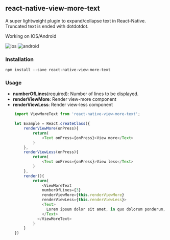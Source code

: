 ## react-native-view-more-text

A super lightweight plugin to expand/collapse text in React-Native. Truncated text is ended with dotdotdot.

Working on IOS/Android

![ios](https://github.com/nlt2390/react-native-view-more-text/blob/master/ios.gif)
![android](https://github.com/nlt2390/react-native-view-more-text/blob/master/android.gif)

### Installation

```
npm install --save react-native-view-more-text 

```

### Usage

- **numberOfLines**(required): Number of lines to be displayed.
- **renderViewMore**: Render view-more component 
- **renderViewLess**: Render view-less component 

```javascript
	import ViewMoreText from 'react-native-view-more-text';
	
	let Example = React.createClass({
		renderViewMore(onPress){
			return(
				<Text onPress={onPress}>View more</Text>
			)
		},
		renderViewLess(onPress){
			return(
				<Text onPress={onPress}>View less</Text>
			)
		},
		render(){
			return(
				<ViewMoreText
			    numberOfLines={3}
			    renderViewMore={this.renderViewMore}
			    renderViewLess={this.renderViewLess}>
			    <Text>
			      Lorem ipsum dolor sit amet, in quo dolorum ponderum, nam veri molestie constituto eu. Eum enim tantas sadipscing ne, ut omnes malorum nostrum cum. Errem populo qui ne, ea ipsum antiopam definitionem eos.
			    </Text>
			  </ViewMoreText>
			)
		}
	})

```
